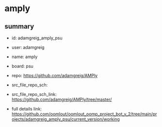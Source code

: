 # amply
 
## summary 
* id: adamgreig_amply_psu
* user: adamgreig
* name: amply
* board: psu
* repo: https://github.com/adamgreig/AMPly



* src_file_repo_sch: 
* src_file_repo_sch_link: https://github.com/adamgreig/AMPly/tree/master/
* full details link: https://github.com/oomlout/oomlout_oomp_project_bot_v_2/tree/main/projects/adamgreig_amply_psu/current_version/working  







